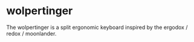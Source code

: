 # wolpertinger

The wolpertinger is a split ergonomic keyboard inspired by the ergodox / redox / moonlander.
